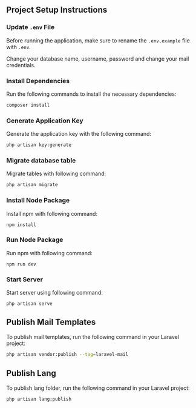 ## Project Setup Instructions

### Update `.env` File

Before running the application, make sure to rename the `.env.example` file with `.env`.

Change your database name, username, password and change your mail credentials.

### Install Dependencies

Run the following commands to install the necessary dependencies:

```bash
composer install
```

### Generate Application Key

Generate the application key with the following command:

```bash
php artisan key:generate
```

### Migrate database table

Migrate tables with following command:

```bash
php artisan migrate
```

### Install Node Package

Install npm with following command:

```
npm install
```

### Run Node Package

Run npm with following command:

```
npm run dev
```

### Start Server

Start server using following command:

```
php artisan serve
```

## Publish Mail Templates

To publish mail templates, run the following command in your Laravel project:

```bash
php artisan vendor:publish --tag=laravel-mail
```

## Publish Lang

To publish lang folder, run the following command in your Laravel project:

```bash
php artisan lang:publish
```